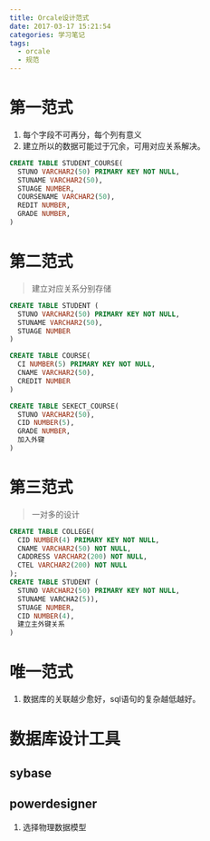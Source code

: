 ```yaml
---
title: Orcale设计范式
date: 2017-03-17 15:21:54
categories: 学习笔记
tags:
  - orcale
  - 规范
---
```


# 第一范式
1. 每个字段不可再分，每个列有意义
2. 建立所以的数据可能过于冗余，可用对应关系解决。

```sql
CREATE TABLE STUDENT_COURSE(
  STUNO VARCHAR2(50) PRIMARY KEY NOT NULL,
  STUNAME VARCHAR2(50),
  STUAGE NUMBER,
  COURSENAME VARCHAR2(50),
  REDIT NUMBER,
  GRADE NUMBER,
)
```
# 第二范式
>建立对应关系分别存储

```sql
CREATE TABLE STUDENT (
  STUNO VARCHAR2(50) PRIMARY KEY NOT NULL,
  STUNAME VARCHAR2(50),
  STUAGE NUMBER
)

CREATE TABLE COURSE(
  CI NUMBER(5) PRIMARY KEY NOT NULL,
  CNAME VARCHAR2(50),
  CREDIT NUMBER
)

CREATE TABLE SEKECT_COURSE(
  STUNO VARCHAR2(50),
  CID NUMBER(5),
  GRADE NUMBER,
  加入外键
)
```
<!--more-->
# 第三范式
>一对多的设计

```sql
CREATE TABLE COLLEGE(
  CID NUMBER(4) PRIMARY KEY NOT NULL,
  CNAME VARCHAR2(50) NOT NULL,
  CADDRESS VARCHAR2(200) NOT NULL,
  CTEL VARCHAR2(200) NOT NULL
);
CREATE TABLE STUDENT (
  STUNO VARCHAR2(50) PRIMARY KEY NOT NULL,
  STUNAME VARCHA2(5)),
  STUAGE NUMBER,
  CID NUMBER(4),
  建立主外键关系
)
```

# 唯一范式
1. 数据库的关联越少愈好，sql语句的复杂越低越好。

# 数据库设计工具
## sybase

## powerdesigner
1. 选择物理数据模型
